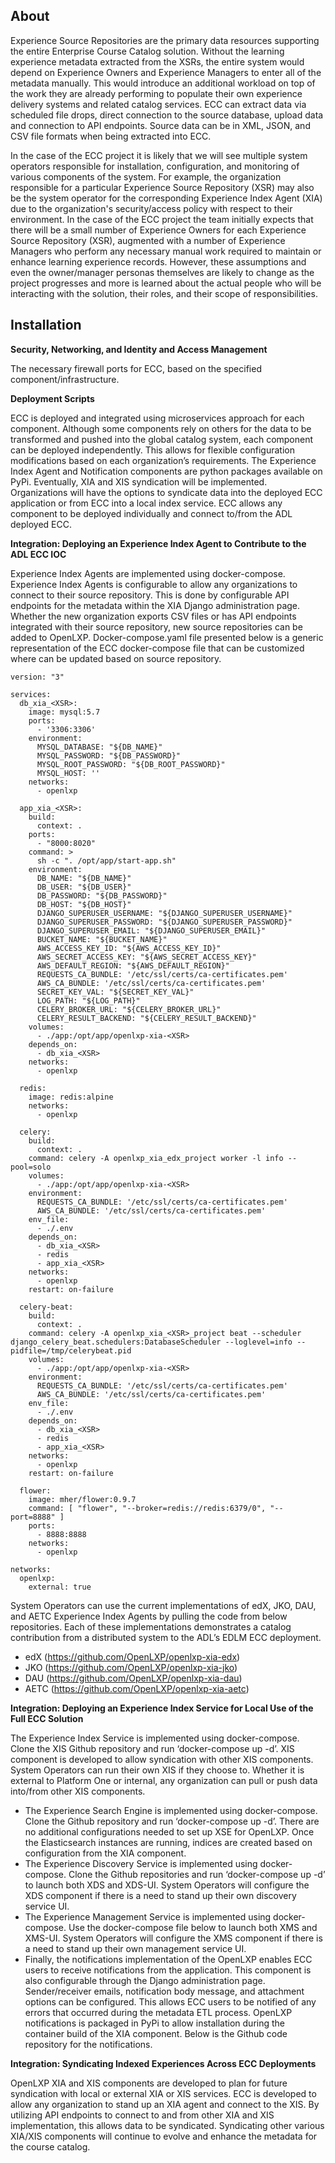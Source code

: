 ## About
Experience Source Repositories are the primary data resources supporting the entire Enterprise Course Catalog solution.  Without the learning experience metadata extracted from the XSRs, the entire system would depend on Experience Owners and Experience Managers to enter all of the metadata manually.  This would introduce an additional workload on top of the work they are already performing to populate their own experience delivery systems and related catalog services. ECC can extract data via scheduled file drops, direct connection to the source database, upload data and connection to API endpoints. Source data can be in XML, JSON, and CSV file formats when being extracted into ECC.

In the case of the ECC project it is likely that we will see multiple system operators responsible for installation, configuration, and monitoring of various components of the system.  For example, the organization responsible for a particular Experience Source Repository (XSR) may also be the system operator for the corresponding Experience Index Agent (XIA) due to the organization's security/access policy with respect to their environment.
In the case of the ECC project the team initially expects that there will be a small number of Experience Owners for each Experience Source Repository (XSR), augmented with a number of Experience Managers who perform any necessary manual work required to maintain or enhance learning experience records.  However, these assumptions and even the owner/manager personas themselves are likely to change as the project progresses and more is learned about the actual people who will be interacting with the solution, their roles, and their scope of responsibilities.

## Installation
**Security, Networking, and Identity and Access Management**

The necessary firewall ports for ECC, based on the specified component/infrastructure.


**Deployment Scripts**

ECC is deployed and integrated using microservices approach for each component. Although some components rely on others for the data to be transformed and pushed into the global catalog system, each component can be deployed independently. This allows for flexible configuration modifications based on each organization’s requirements. The Experience Index Agent and Notification components are python packages available on PyPi. Eventually, XIA and XIS syndication will be implemented. Organizations will have the options to syndicate data into the deployed ECC application or from ECC into a local index service. ECC allows any component to be deployed individually and connect to/from the ADL deployed ECC.

**Integration: Deploying an Experience Index Agent to Contribute to the ADL ECC IOC**

Experience Index Agents are implemented using docker-compose. Experience Index Agents is configurable to allow any organizations to connect to their source repository. This is done by configurable API endpoints for the metadata within the XIA Django administration page. Whether the new organization exports CSV files or has API endpoints integrated with their source repository, new source repositories can be added to OpenLXP. Docker-compose.yaml file presented below is a generic representation of the ECC docker-compose file that can be customized where <XSR> can be updated based on source repository.

```terminal
version: "3"
 
services:
  db_xia_<XSR>:
    image: mysql:5.7
    ports:
      - '3306:3306'
    environment:
      MYSQL_DATABASE: "${DB_NAME}"
      MYSQL_PASSWORD: "${DB_PASSWORD}"
      MYSQL_ROOT_PASSWORD: "${DB_ROOT_PASSWORD}"
      MYSQL_HOST: ''
    networks:
      - openlxp
 
  app_xia_<XSR>:
    build:
      context: .
    ports:
      - "8000:8020"
    command: >
      sh -c ". /opt/app/start-app.sh"
    environment:
      DB_NAME: "${DB_NAME}"
      DB_USER: "${DB_USER}"
      DB_PASSWORD: "${DB_PASSWORD}"
      DB_HOST: "${DB_HOST}"
      DJANGO_SUPERUSER_USERNAME: "${DJANGO_SUPERUSER_USERNAME}"
      DJANGO_SUPERUSER_PASSWORD: "${DJANGO_SUPERUSER_PASSWORD}"
      DJANGO_SUPERUSER_EMAIL: "${DJANGO_SUPERUSER_EMAIL}"
      BUCKET_NAME: "${BUCKET_NAME}"
      AWS_ACCESS_KEY_ID: "${AWS_ACCESS_KEY_ID}"
      AWS_SECRET_ACCESS_KEY: "${AWS_SECRET_ACCESS_KEY}"
      AWS_DEFAULT_REGION: "${AWS_DEFAULT_REGION}"
      REQUESTS_CA_BUNDLE: '/etc/ssl/certs/ca-certificates.pem'
      AWS_CA_BUNDLE: '/etc/ssl/certs/ca-certificates.pem'
      SECRET_KEY_VAL: "${SECRET_KEY_VAL}"
      LOG_PATH: "${LOG_PATH}"
      CELERY_BROKER_URL: "${CELERY_BROKER_URL}"
      CELERY_RESULT_BACKEND: "${CELERY_RESULT_BACKEND}"
    volumes:
      - ./app:/opt/app/openlxp-xia-<XSR>
    depends_on:
      - db_xia_<XSR>
    networks:
      - openlxp
 
  redis:
    image: redis:alpine
    networks:
      - openlxp
 
  celery:
    build:
      context: .
    command: celery -A openlxp_xia_edx_project worker -l info --pool=solo
    volumes:
      - ./app:/opt/app/openlxp-xia-<XSR>
    environment:
      REQUESTS_CA_BUNDLE: '/etc/ssl/certs/ca-certificates.pem'
      AWS_CA_BUNDLE: '/etc/ssl/certs/ca-certificates.pem'
    env_file:
      - ./.env
    depends_on:
      - db_xia_<XSR>
      - redis
      - app_xia_<XSR>
    networks:
      - openlxp
    restart: on-failure
 
  celery-beat:
    build:
      context: .
    command: celery -A openlxp_xia_<XSR>_project beat --scheduler django_celery_beat.schedulers:DatabaseScheduler --loglevel=info --pidfile=/tmp/celerybeat.pid
    volumes:
      - ./app:/opt/app/openlxp-xia-<XSR>
    environment:
      REQUESTS_CA_BUNDLE: '/etc/ssl/certs/ca-certificates.pem'
      AWS_CA_BUNDLE: '/etc/ssl/certs/ca-certificates.pem'
    env_file:
      - ./.env
    depends_on:
      - db_xia_<XSR>
      - redis
      - app_xia_<XSR>
    networks:
      - openlxp
    restart: on-failure
 
  flower:
    image: mher/flower:0.9.7
    command: [ "flower", "--broker=redis://redis:6379/0", "--port=8888" ]
    ports:
      - 8888:8888
    networks:
      - openlxp
 
networks:
  openlxp:
    external: true
```

System Operators can use the current implementations of edX, JKO, DAU, and AETC Experience Index Agents by pulling the code from below repositories. Each of these implementations demonstrates a catalog contribution from a distributed system to the ADL’s EDLM ECC deployment.

* edX (https://github.com/OpenLXP/openlxp-xia-edx)
* JKO (https://github.com/OpenLXP/openlxp-xia-jko)
* DAU (https://github.com/OpenLXP/openlxp-xia-dau)
* AETC (https://github.com/OpenLXP/openlxp-xia-aetc)

**Integration: Deploying an Experience Index Service for Local Use of the Full ECC Solution**

The Experience Index Service is implemented using docker-compose. Clone the XIS Github repository and run ‘docker-compose up -d’. XIS component is developed to allow syndication with other XIS components. System Operators can run their own XIS if they choose to. Whether it is external to Platform One or internal, any organization can pull or push data into/from other XIS components.
* The Experience Search Engine is implemented using docker-compose.  Clone the Github repository and run ‘docker-compose up -d’. There are no additional configurations needed to set up XSE for OpenLXP. Once the Elasticsearch instances are running, indices are created based on configuration from the XIA component.
* The Experience Discovery Service is implemented using docker-compose.  Clone the Github repositories and run ‘docker-compose up -d’ to launch both XDS and XDS-UI. System Operators will configure the XDS component if there is a need to stand up their own discovery service UI.
* The Experience Management Service is implemented using docker-compose.  Use the docker-compose file below to launch both XMS and XMS-UI. System Operators will configure the XMS component if there is a need to stand up their own management service UI.
* Finally, the notifications implementation of the OpenLXP enables ECC users to receive notifications from the application. This component is also configurable through the Django administration page. Sender/receiver emails, notification body message, and attachment options can be configured.  This allows ECC users to be notified of any errors that occurred during the metadata ETL process. OpenLXP notifications is packaged in PyPi to allow installation during the container build of the XIA component. Below is the Github code repository for the notifications.

**Integration: Syndicating Indexed Experiences Across ECC Deployments**

OpenLXP XIA and XIS components are developed to plan for future syndication with local or external XIA or XIS services. ECC is developed to allow any organization to stand up an XIA agent and connect to the XIS. By utilizing API endpoints to connect to and from other XIA and XIS implementation, this allows data to be syndicated. Syndicating other various XIA/XIS components will continue to evolve and enhance the metadata for the course catalog. 
